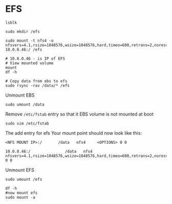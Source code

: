 # EFS

```
lsblk

sudo mkdir /efs

sudo mount -t nfs4 -o nfsvers=4.1,rsize=1048576,wsize=1048576,hard,timeo=600,retrans=2,noresvport 10.0.0.46:/ /efs

# 10.0.0.46 - is IP of EFS 
# View mounted volume
mount
df -h

# Copy data from ebs to efs
sudo rsync -rav /data/* /efs
```
Unmount EBS
```
sudo umount /data
```
Remove `/etc/fstab` entry so that it  EBS volume is not mounted at boot
```
sudo vim /etc/fstab
```
The add entry for efs
Your mount point should now look like this:

`<NFS MOUNT IP>:/ 		/data 	nfs4 	 <OPTIONS> 0 0`

```
10.0.0.46:/               /data   nfs4    nfsvers=4.1,rsize=1048576,wsize=1048576,hard,timeo=600,retrans=2,noresvport  0 0
```

Unmount EFS
```
sudo umount /efs

df -h
#now mount efs
sudo mount -a
```